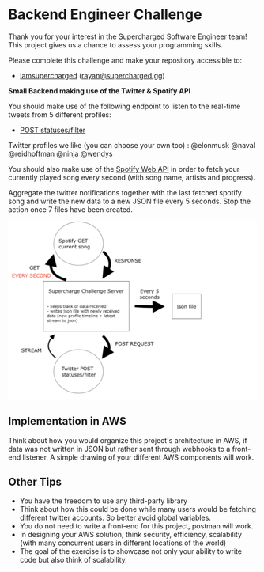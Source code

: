 # Backend Engineer Challenge

Thank you for your interest in the Supercharged Software Engineer team! This project gives us a chance to assess your programming skills.

Please complete this challenge and make your repository accessible to:

- [iamsupercharged](https://github.com/iamsupercharged) (rayan@supercharged.gg)


**Small Backend making use of the Twitter & Spotify API**

You should make use of the following endpoint to listen to the real-time tweets from 5 different profiles:
- [POST statuses/filter](https://developer.twitter.com/en/docs/tweets/filter-realtime/api-reference/post-statuses-filter)

Twitter profiles we like (you can choose your own too) :
	@elonmusk
	@naval
	@reidhoffman
	@ninja
	@wendys

You should also make use of the [Spotify Web API](https://developer.spotify.com/documentation/web-api/) in order to fetch your currently played song every second (with song name, artists and progress). 

Aggregate the twitter notifications together with the last fetched spotify song and write the new data to a new JSON file every 5 seconds. Stop the action once 7 files have been created.

![](base-architecture.png)

## Implementation in AWS ##

Think about how you would organize this project's architecture in AWS, if data was not written in JSON but rather sent through webhooks to a front-end listener. A simple drawing of your different AWS components will work. 

## Other Tips

- You have the freedom to use any third-party library 
- Think about how this could be done while many users would be fetching different twitter accounts. So better avoid global variables. 
- You do not need to write a front-end for this project, postman will work. 
- In designing your AWS solution, think security, efficiency, scalability (with many concurrent users in different locations of the world)
- The goal of the exercise is to showcase not only your ability to write code but also think of scalability. 

